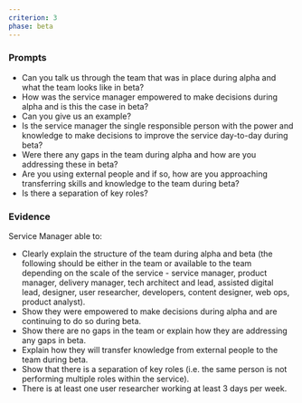 ```yaml
---
criterion: 3
phase: beta
---
```


### Prompts

* Can you talk us through the team that was in place during alpha and what the team looks like in beta?
* How was the service manager empowered to make decisions during alpha and is this the case in beta?
* Can you give us an example?
* Is the service manager the single responsible person with the power and knowledge to make decisions to improve the service day-to-day during beta?
* Were there any gaps in the team during alpha and how are you addressing these in beta?
* Are you using external people and if so, how are you approaching transferring skills and knowledge to the team during beta?
* Is there a separation of key roles?

### Evidence

Service Manager able to:

* Clearly explain the structure of the team during alpha and beta (the following should be either in the team or available to the team depending on the scale of the service - service manager, product manager, delivery manager, tech architect and lead, assisted digital lead, designer, user researcher, developers, content designer, web ops, product analyst).
* Show they were empowered to make decisions during alpha and are continuing to do so during beta.
* Show there are no gaps in the team or explain how they are addressing any gaps in beta.
* Explain how they will transfer knowledge from external people to the team during beta.
* Show that there is a separation of key roles (i.e. the same person is not performing multiple roles within the service).
* There is at least one user researcher working at least 3 days per week.
